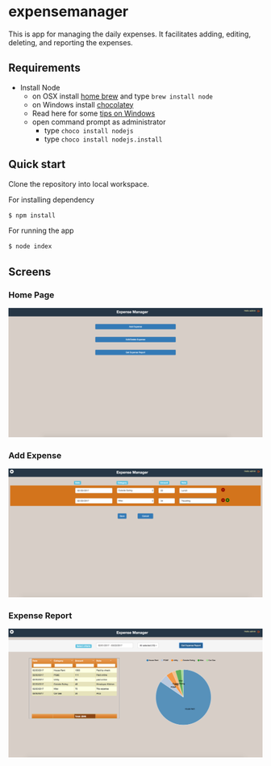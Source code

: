 # expensemanager
This is app for managing the daily expenses. It facilitates adding, editing, deleting, and reporting the expenses.

## Requirements

- Install Node
	- on OSX install [home brew](http://brew.sh/) and type `brew install node`
	- on Windows install [chocolatey](https://chocolatey.org/) 
    - Read here for some [tips on Windows](http://jpapa.me/winnode)
    - open command prompt as administrator
        - type `choco install nodejs`
        - type `choco install nodejs.install`



## Quick start 
Clone the repository into local workspace.

For installing dependency

```bash
$ npm install
```

For running the app

```bash
$ node index
```

## Screens

### Home Page

![Home screen](/screenshot/hompage.png?raw=true "Optional Title")


### Add Expense

![Home screen](/screenshot/add.png?raw=true "Optional Title")


### Expense Report

![Home screen](/screenshot/report.png?raw=true "Optional Title")
